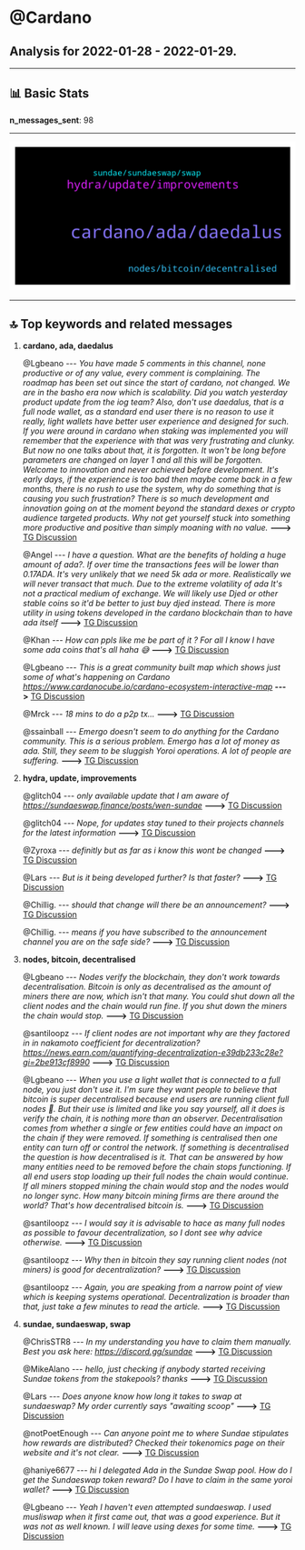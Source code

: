 # **@Cardano**
 ## Analysis for **2022-01-28** - **2022-01-29**.

---

## 📊 **Basic Stats**

**n_messages_sent**: 98

---
![wordcloud](Cardano_1Days_wordcloud.png)

---


## 🔝 **Top keywords and related messages**

1. **cardano, ada, daedalus**

    @Lgbeano --- *You have made 5 comments in this channel, none productive or of any value, every comment is complaining.   The roadmap has been set out since the start of cardano, not changed. We are in the basho era now which is scalability.   Did you watch yesterday product update from the iog team?   Also, don't use daedalus, that is a full node wallet, as a standard end user there is no reason to use it really, light wallets have better user experience and designed for such.   If you were around in cardano when staking was implemented you will remember that the experience with that was very frustrating and clunky. But now no one talks about that, it is forgotten. It won't be long before parameters are changed on layer 1 and all this will be forgotten.  Welcome to innovation and never achieved before development.   It's early days, if the experience is too bad then maybe come back in a few months, there is no rush to use the system, why do something that is causing you such frustration?   There is so much development and innovation going on at the moment beyond the standard dexes or crypto audience targeted products. Why not get yourself stuck into something more productive and positive than simply moaning with no value.* **--->** [TG Discussion](https://t.me/Cardano/776415)

    @Angel --- *I have a question. What are the benefits of holding a huge amount of ada?. If over time the transactions fees will be lower than 0.17ADA. It's very unlikely that we need 5k ada or more. Realistically we will never transact that much. Due to the extreme volatility of ada It's not a practical medium of exchange. We will likely use Djed or other stable coins so it'd be better to just buy djed instead. There is more utility in using tokens developed in the cardano blockchain than to have ada itself* **--->** [TG Discussion](https://t.me/Cardano/776604)

    @Khan --- *How can ppls like me be part of it ?  For all I know I have some ada coins that's all haha 😅* **--->** [TG Discussion](https://t.me/Cardano/776624)

    @Lgbeano --- *This is a great community built map which shows just some of what's happening on Cardano   https://www.cardanocube.io/cardano-ecosystem-interactive-map* **--->** [TG Discussion](https://t.me/Cardano/776637)

    @Mrck --- *18 mins to do a p2p tx...* **--->** [TG Discussion](https://t.me/Cardano/776414)

    @ssainball --- *Emergo doesn't seem to do anything for the Cardano community. This is a serious problem. Emergo has a lot of money as ada. Still, they seem to be sluggish Yoroi operations. A lot of people are suffering.* **--->** [TG Discussion](https://t.me/Cardano/776314)

2. **hydra, update, improvements**

    @glitch04 --- *only available update that I am aware of https://sundaeswap.finance/posts/wen-sundae* **--->** [TG Discussion](https://t.me/Cardano/776382)

    @glitch04 --- *Nope, for updates stay tuned to their projects channels for the latest information* **--->** [TG Discussion](https://t.me/Cardano/776681)

    @Zyroxa --- *definitly but as far as i know this wont be changed* **--->** [TG Discussion](https://t.me/Cardano/776410)

    @Lars --- *But is it being developed further? Is that faster?* **--->** [TG Discussion](https://t.me/Cardano/776452)

    @Chillig. --- *should that change will there be an announcement?* **--->** [TG Discussion](https://t.me/Cardano/776409)

    @Chillig. --- *means if you have subscribed to the announcement channel you are on the safe side?* **--->** [TG Discussion](https://t.me/Cardano/776412)

3. **nodes, bitcoin, decentralised**

    @Lgbeano --- *Nodes verify the blockchain, they don't work towards decentralisation.   Bitcoin is only as decentralised as the amount of miners there are now, which isn't that many.   You could shut down all the client nodes and the chain would run fine. If you shut down the miners the chain would stop.* **--->** [TG Discussion](https://t.me/Cardano/776430)

    @santiloopz --- *If client nodes are not important why are they factored in in nakamoto coefficient for decentralization? https://news.earn.com/quantifying-decentralization-e39db233c28e?gi=2be913cf8990* **--->** [TG Discussion](https://t.me/Cardano/776434)

    @Lgbeano --- *When you use a light wallet that is connected to a full node, you just don't use it.   I'm sure they want people to believe that bitcoin is super decentralised because end users are running client full nodes 🙈. But their use is limited and like you say yourself, all it does is verify the chain, it is nothing more than an observer.   Decentralisation comes from whether a single or few entities could have an impact on the chain if they were removed.   If something is centralised then one entity can turn off or control the network.   If something is decentralised the question is how decentralised is it. That can be answered by how many entities need to be removed before the chain stops functioning.   If all end users stop loading up their full nodes the chain would continue.   If all miners stopped mining the chain would stop and the nodes would no longer sync.   How many bitcoin mining firms are there around the world? That's how decentralised bitcoin is.* **--->** [TG Discussion](https://t.me/Cardano/776438)

    @santiloopz --- *I would say it is advisable to hace as many full nodes as possible to favour decentralization, so I dont see why advice otherwise.* **--->** [TG Discussion](https://t.me/Cardano/776426)

    @santiloopz --- *Why then in bitcoin they say running client nodes (not miners) is good for decentralization?* **--->** [TG Discussion](https://t.me/Cardano/776428)

    @santiloopz --- *Again, you are speaking from a narrow point of view which is keeping systems operational. Decentralization is broader than that, just take a few minutes to read the article.* **--->** [TG Discussion](https://t.me/Cardano/776439)

4. **sundae, sundaeswap, swap**

    @ChrisSTR8 --- *In my understanding you have to claim them manually. Best you ask here:  https://discord.gg/sundae* **--->** [TG Discussion](https://t.me/Cardano/776244)

    @MikeAlano --- *hello, just checking if anybody started receiving Sundae tokens from the stakepools?  thanks* **--->** [TG Discussion](https://t.me/Cardano/776672)

    @Lars --- *Does anyone know how long it takes to swap at sundaeswap? My order currently says "awaiting scoop"* **--->** [TG Discussion](https://t.me/Cardano/776442)

    @notPoetEnough --- *Can anyone point me to where Sundae stipulates how rewards are distributed? Checked their tokenomics page on their website and it's not clear.* **--->** [TG Discussion](https://t.me/Cardano/776379)

    @haniye6677 --- *hi I delegated Ada in the Sundae Swap pool. How do I get the Sundaeswap token reward? Do I have to claim in the same yoroi wallet?* **--->** [TG Discussion](https://t.me/Cardano/776246)

    @Lgbeano --- *Yeah I haven't even attempted sundaeswap. I used musliswap when it first came out, that was a good experience. But it was not as well known.   I will leave using dexes for some time.* **--->** [TG Discussion](https://t.me/Cardano/776451)

